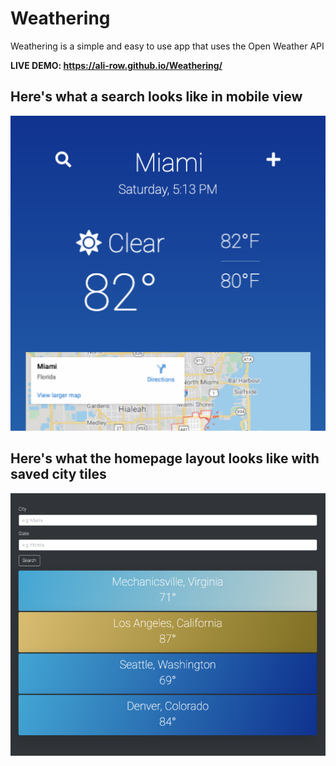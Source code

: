# Weathering
Weathering is a simple and easy to use app that uses the Open Weather API

**LIVE DEMO: https://ali-row.github.io/Weathering/**

## Here's what a search looks like in mobile view
![User interface](assets/images/weathering.png)


## Here's what the homepage layout looks like with saved city tiles  
![Homepage](assets/images/weathering-homepage.png)

   
